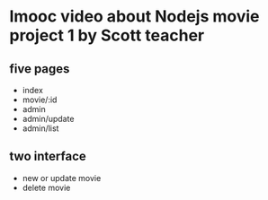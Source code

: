 # Imooc video about Nodejs movie project 1 by Scott teacher
## five pages
* index
* movie/:id
* admin
* admin/update
* admin/list

## two interface
* new or update movie
* delete movie
